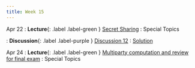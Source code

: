 ```yaml
---
title: Week 15
---
```


Apr 22
: **Lecture**{: .label .label-green } [Secret Sharing](assets/lecture_slides/lec23.pdf)
    : Special Topics

: **Discussion**{: .label .label-purple } [Discussion 12](assets/discussion/disc12.pdf)
    : [Solution](assets/discussion/disc12-sol.pdf)

Apr 24
: **Lecture**{: .label .label-green } [Multiparty computation and review for final exam](assets/lecture_slides/lec24.pdf)
    : Special Topics


